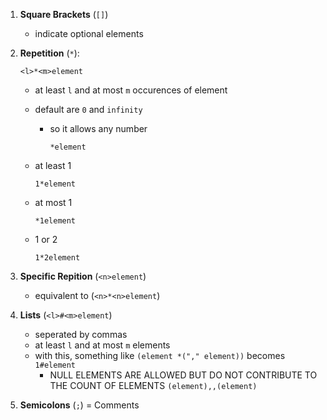 1.  **Square Brackets** (`[]`)

    -   indicate optional elements

2.  **Repetition** (`*`):

    ``` {.bnf}
    <l>*<m>element
    ```

    -   at least `l` and at most `m` occurences of element

    -   default are `0` and `infinity`

        -   so it allows any number

            ``` {.bnf}
            *element
            ```

    -   at least 1

        ``` {.bnf}
        1*element
        ```

    -   at most 1

        ``` {.bnf}
        *1element
        ```

    -   1 or 2

        ``` {.bnf}
        1*2element
        ```

3.  **Specific Repition** (`<n>element`)

    -   equivalent to (`<n>*<n>element`)

4.  **Lists** (`<l>#<m>element`)

    -   seperated by commas
    -   at least `l` and at most `m` elements
    -   with this, something like `(element *("," element))` becomes `1#element`
        -   NULL ELEMENTS ARE ALLOWED BUT DO NOT CONTRIBUTE TO THE COUNT OF ELEMENTS `(element),,(element)`

5.  **Semicolons** (`;`) = Comments
